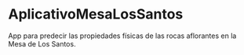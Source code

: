 # AplicativoMesaLosSantos
App para predecir las propiedades físicas de las rocas aflorantes en la Mesa de Los Santos.
